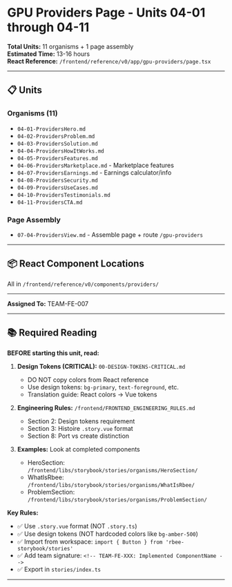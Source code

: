 # GPU Providers Page - Units 04-01 through 04-11

**Total Units:** 11 organisms + 1 page assembly  
**Estimated Time:** 13-16 hours  
**React Reference:** `/frontend/reference/v0/app/gpu-providers/page.tsx`

---

## 📋 Units

### Organisms (11)
- `04-01-ProvidersHero.md`
- `04-02-ProvidersProblem.md`
- `04-03-ProvidersSolution.md`
- `04-04-ProvidersHowItWorks.md`
- `04-05-ProvidersFeatures.md`
- `04-06-ProvidersMarketplace.md` - Marketplace features
- `04-07-ProvidersEarnings.md` - Earnings calculator/info
- `04-08-ProvidersSecurity.md`
- `04-09-ProvidersUseCases.md`
- `04-10-ProvidersTestimonials.md`
- `04-11-ProvidersCTA.md`

### Page Assembly
- `07-04-ProvidersView.md` - Assemble page + route `/gpu-providers`

---

## 📦 React Component Locations

All in `/frontend/reference/v0/components/providers/`

---

**Assigned To:** TEAM-FE-007

---

## 📚 Required Reading

**BEFORE starting this unit, read:**

1. **Design Tokens (CRITICAL):** `00-DESIGN-TOKENS-CRITICAL.md`
   - DO NOT copy colors from React reference
   - Use design tokens: `bg-primary`, `text-foreground`, etc.
   - Translation guide: React colors → Vue tokens

2. **Engineering Rules:** `/frontend/FRONTEND_ENGINEERING_RULES.md`
   - Section 2: Design tokens requirement
   - Section 3: Histoire `.story.vue` format
   - Section 8: Port vs create distinction

3. **Examples:** Look at completed components
   - HeroSection: `/frontend/libs/storybook/stories/organisms/HeroSection/`
   - WhatIsRbee: `/frontend/libs/storybook/stories/organisms/WhatIsRbee/`
   - ProblemSection: `/frontend/libs/storybook/stories/organisms/ProblemSection/`

**Key Rules:**
- ✅ Use `.story.vue` format (NOT `.story.ts`)
- ✅ Use design tokens (NOT hardcoded colors like `bg-amber-500`)
- ✅ Import from workspace: `import { Button } from 'rbee-storybook/stories'`
- ✅ Add team signature: `<!-- TEAM-FE-XXX: Implemented ComponentName -->`
- ✅ Export in `stories/index.ts`

---

